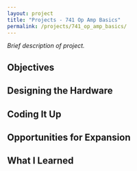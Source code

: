 ```yaml
---
layout: project
title: "Projects - 741 Op Amp Basics"
permalink: /projects/741_op_amp_basics/
---
```


_Brief description of project._

## Objectives

## Designing the Hardware

## Coding It Up

## Opportunities for Expansion

## What I Learned

